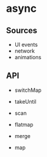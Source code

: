 # async 

## Sources 

- UI events 
- network 
- animations

## API 

- switchMap
- takeUntil
- scan


- flatmap 
- merge 
- map
